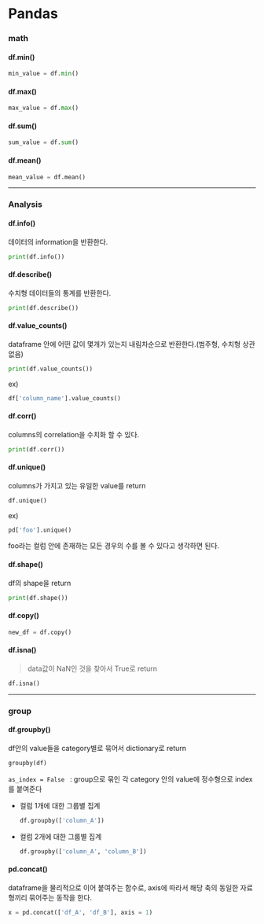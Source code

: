 # Pandas 



### math

#### df.min()

```python
min_value = df.min()
```



#### df.max()

```python
max_value = df.max()
```



#### df.sum()

```python
sum_value = df.sum()
```



#### df.mean()

```python
mean_value = df.mean()
```



---



### Analysis

#### df.info()

데이터의 information을 반환한다.

```python
print(df.info())
```



#### df.describe()

수치형 데이터들의 통계를 반환한다.

```python
print(df.describe())
```



#### df.value_counts()

dataframe 안에 어떤 값이 몇개가 있는지 내림차순으로 반환한다.(범주형, 수치형 상관 없음)

```python
print(df.value_counts())
```

ex)

```python
df['column_name'].value_counts()
```



#### df.corr()

columns의 correlation을 수치화 할 수 있다.

```python
print(df.corr())
```



#### df.unique()

columns가 가지고 있는  유일한 value를 return

```python
df.unique()
```



ex)

```python
pd['foo'].unique()
```

foo라는 컬럼 안에 존재하는 모든 경우의 수를 볼 수 있다고 생각하면 된다.



#### df.shape()

df의 shape을 return

```python
print(df.shape())
```



#### df.copy()

```python
new_df = df.copy()
```





#### df.isna()

> data값이 NaN인 것을 찾아서 True로 return

```python
df.isna()
```





---



### group

#### df.groupby()

df안의 value들을 category별로 묶어서 dictionary로 return

```python
groupby(df)
```

`as_index = False ` : group으로 묶인 각 category 안의 value에 정수형으로 index를 붙여준다 



- 컬럼 1개에 대한 그룹별 집계

  ```python
  df.groupby(['column_A'])
  ```

  

- 컬럼 2개에 대한 그룹별 집계

  ```python
  df.groupby(['column_A', 'column_B'])
  ```

  



#### pd.concat()

dataframe을 물리적으로 이어 붙여주는 함수로, axis에 따라서 해당 축의 동일한 자료형끼리 묶어주는 동작을 한다.

```python
x = pd.concat(['df_A', 'df_B'], axis = 1)
```


